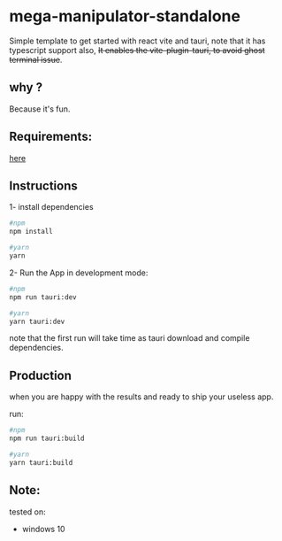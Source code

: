 # mega-manipulator-standalone

Simple template to get started with react vite and tauri, note that it has typescript support also, ~~It enables the vite-plugin-tauri, to avoid ghost terminal issue~~.

## why ?

Because it's fun.

## Requirements:

[here](https://tauri.app/v1/guides/getting-started/prerequisites)

## Instructions

1- install dependencies

```sh
#npm
npm install

#yarn
yarn
```

2- Run the App in development mode:

```sh
#npm
npm run tauri:dev

#yarn
yarn tauri:dev
```

note that the first run will take time as tauri download and compile dependencies.

## Production

when you are happy with the results and ready to ship your useless app.

run:

```sh
#npm
npm run tauri:build

#yarn
yarn tauri:build
```

## Note:

tested on:

- windows 10

